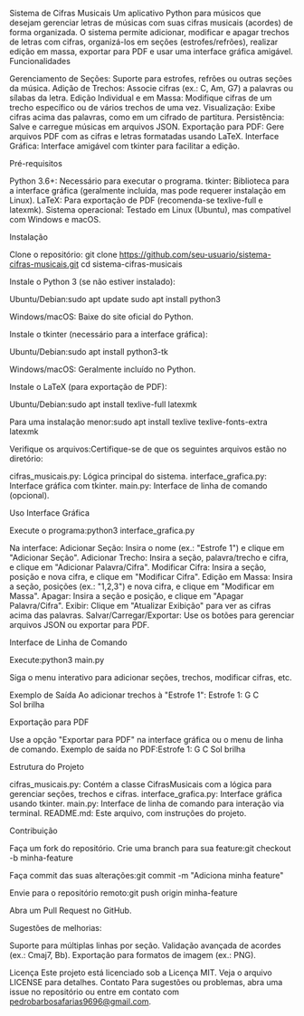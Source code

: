 Sistema de Cifras Musicais
Um aplicativo Python para músicos que desejam gerenciar letras de músicas com suas cifras musicais (acordes) de forma organizada. O sistema permite adicionar, modificar e apagar trechos de letras com cifras, organizá-los em seções (estrofes/refrões), realizar edição em massa, exportar para PDF e usar uma interface gráfica amigável.
Funcionalidades

Gerenciamento de Seções: Suporte para estrofes, refrões ou outras seções da música.
Adição de Trechos: Associe cifras (ex.: C, Am, G7) a palavras ou sílabas da letra.
Edição Individual e em Massa: Modifique cifras de um trecho específico ou de vários trechos de uma vez.
Visualização: Exibe cifras acima das palavras, como em um cifrado de partitura.
Persistência: Salve e carregue músicas em arquivos JSON.
Exportação para PDF: Gere arquivos PDF com as cifras e letras formatadas usando LaTeX.
Interface Gráfica: Interface amigável com tkinter para facilitar a edição.

Pré-requisitos

Python 3.6+: Necessário para executar o programa.
tkinter: Biblioteca para a interface gráfica (geralmente incluída, mas pode requerer instalação em Linux).
LaTeX: Para exportação de PDF (recomenda-se texlive-full e latexmk).
Sistema operacional: Testado em Linux (Ubuntu), mas compatível com Windows e macOS.

Instalação

Clone o repositório:
git clone https://github.com/seu-usuario/sistema-cifras-musicais.git
cd sistema-cifras-musicais


Instale o Python 3 (se não estiver instalado):

Ubuntu/Debian:sudo apt update
sudo apt install python3


Windows/macOS: Baixe do site oficial do Python.


Instale o tkinter (necessário para a interface gráfica):

Ubuntu/Debian:sudo apt install python3-tk


Windows/macOS: Geralmente incluído no Python.


Instale o LaTeX (para exportação de PDF):

Ubuntu/Debian:sudo apt install texlive-full latexmk


Para uma instalação menor:sudo apt install texlive texlive-fonts-extra latexmk




Verifique os arquivos:Certifique-se de que os seguintes arquivos estão no diretório:

cifras_musicais.py: Lógica principal do sistema.
interface_grafica.py: Interface gráfica com tkinter.
main.py: Interface de linha de comando (opcional).



Uso
Interface Gráfica

Execute o programa:python3 interface_grafica.py


Na interface:
Adicionar Seção: Insira o nome (ex.: "Estrofe 1") e clique em "Adicionar Seção".
Adicionar Trecho: Insira a seção, palavra/trecho e cifra, e clique em "Adicionar Palavra/Cifra".
Modificar Cifra: Insira a seção, posição e nova cifra, e clique em "Modificar Cifra".
Edição em Massa: Insira a seção, posições (ex.: "1,2,3") e nova cifra, e clique em "Modificar em Massa".
Apagar: Insira a seção e posição, e clique em "Apagar Palavra/Cifra".
Exibir: Clique em "Atualizar Exibição" para ver as cifras acima das palavras.
Salvar/Carregar/Exportar: Use os botões para gerenciar arquivos JSON ou exportar para PDF.



Interface de Linha de Comando

Execute:python3 main.py


Siga o menu interativo para adicionar seções, trechos, modificar cifras, etc.

Exemplo de Saída
Ao adicionar trechos à "Estrofe 1":
Estrofe 1:
G      C     
Sol    brilha

Exportação para PDF

Use a opção "Exportar para PDF" na interface gráfica ou o menu de linha de comando.
Exemplo de saída no PDF:Estrofe 1:
G      C
Sol    brilha



Estrutura do Projeto

cifras_musicais.py: Contém a classe CifrasMusicais com a lógica para gerenciar seções, trechos e cifras.
interface_grafica.py: Interface gráfica usando tkinter.
main.py: Interface de linha de comando para interação via terminal.
README.md: Este arquivo, com instruções do projeto.

Contribuição

Faça um fork do repositório.
Crie uma branch para sua feature:git checkout -b minha-feature


Faça commit das suas alterações:git commit -m "Adiciona minha feature"


Envie para o repositório remoto:git push origin minha-feature


Abra um Pull Request no GitHub.

Sugestões de melhorias:

Suporte para múltiplas linhas por seção.
Validação avançada de acordes (ex.: Cmaj7, Bb).
Exportação para formatos de imagem (ex.: PNG).

Licença
Este projeto está licenciado sob a Licença MIT. Veja o arquivo LICENSE para detalhes.
Contato
Para sugestões ou problemas, abra uma issue no repositório ou entre em contato com pedrobarbosafarias9696@gmail.com.
